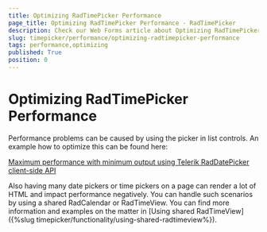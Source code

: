 ```yaml
---
title: Optimizing RadTimePicker Performance
page_title: Optimizing RadTimePicker Performance - RadTimePicker
description: Check our Web Forms article about Optimizing RadTimePicker Performance.
slug: timepicker/performance/optimizing-radtimepicker-performance
tags: performance,optimizing
published: True
position: 0
---
```


# Optimizing RadTimePicker Performance

Performance problems can be caused by using the picker in list controls. An example how to optimize this can be found here:

[Maximum performance with minimum output using Telerik RadDatePicker client-side API](https://www.telerik.com/blogs/maximum-performance-with-minimum-output-using-telerik-raddatepicker-client-side-api)

Also having many date pickers or time pickers on a page can render a lot of HTML and impact performance negatively. You can handle such scenarios by using a shared RadCalendar or RadTimeView. You can find more information and examples on the matter in [Using shared RadTimeView]({%slug timepicker/functionality/using-shared-radtimeview%}).



 
